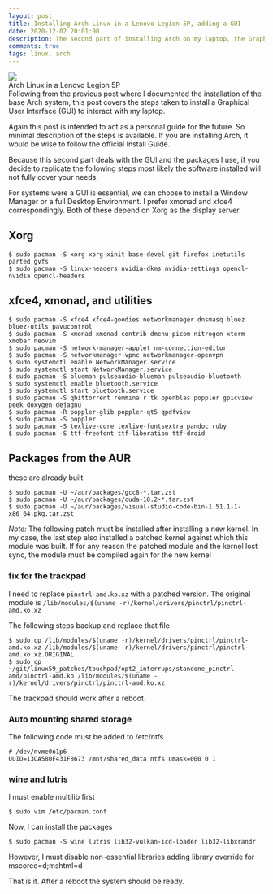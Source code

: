 ```yaml
---
layout: post
title: Installing Arch Linux in a Lenovo Legion 5P, adding a GUI
date: 2020-12-02 20:01:00
description: The second part of installing Arch on my laptop, the Graphical User Interface
comments: true
tags: linux, arch
---
```

<div class="row mt-3 mb-3">
    <div class="col-sm">
        <img class="img-fluid rounded z-depth-1"
src="{{ site.baseurl }}/assets/img/2020-12-02-arch-gui.png">
    </div>
</div>
<div class="caption">
Arch Linux in a Lenovo Legion 5P
</div>
Following from the previous post where I documented the installation of the
base Arch system, this post covers the steps taken to install a Graphical User
Interface (GUI) to interact with my laptop.

Again this post is intended to act as a personal guide for the future. So
minimal description of the steps is available. If you are installing Arch, it
would be wise to follow the official Install Guide.

Because this second part deals with the GUI and the packages I use, if you
decide to replicate the following steps most likely the software installed will
not fully cover your needs.

For systems were a GUI is essential, we can choose to install a Window Manager
or a full Desktop Environment. I prefer xmonad and xfce4 correspondingly. Both
of these depend on Xorg as the display server.

## Xorg
```
$ sudo pacman -S xorg xorg-xinit base-devel git firefox inetutils parted gvfs
$ sudo pacman -S linux-headers nvidia-dkms nvidia-settings opencl-nvidia opencl-headers 
```

## xfce4, xmonad, and utilities
```
$ sudo pacman -S xfce4 xfce4-goodies networkmanager dnsmasq bluez bluez-utils pavucontrol
$ sudo pacman -S xmonad xmonad-contrib dmenu picom nitrogen xterm xmobar neovim
$ sudo pacman -S network-manager-applet nm-connection-editor
$ sudo pacman -S networkmanager-vpnc networkmanager-openvpn
$ sudo systemctl enable NetworkManager.service
$ sudo systemctl start NetworkManager.service
$ sudo pacman -S blueman pulseaudio-blueman pulseaudio-bluetooth
$ sudo systemctl enable bluetooth.service
$ sudo systemctl start bluetooth.service
$ sudo pacman -S qbittorrent remmina r tk openblas poppler gpicview peek doxygen dejagnu
$ sudo pacman -R poppler-glib poppler-qt5 qpdfview
$ sudo pacman -S poppler
$ sudo pacman -S texlive-core texlive-fontsextra pandoc ruby
$ sudo pacman -S ttf-freefont ttf-liberation ttf-droid
```

## Packages from the AUR
these are already built
```
$ sudo pacman -U ~/aur/packages/gcc8-*.tar.zst 
$ sudo pacman -U ~/aur/packages/cuda-10.2-*.tar.zst
$ sudo pacman -U ~/aur/packages/visual-studio-code-bin-1.51.1-1-x86_64.pkg.tar.zst
```
*Note:* The following patch must be installed after installing a new kernel.
In my case, the last step also installed a patched kernel against which this module
was built. If for any reason the patched module and the kernel lost sync, the
module must be compiled again for the new kernel

### fix for the trackpad
I need to replace `pinctrl-amd.ko.xz` with a patched version.
The original module is `/lib/modules/$(uname -r)/kernel/drivers/pinctrl/pinctrl-amd.ko.xz`

The following steps backup and replace that file
```
$ sudo cp /lib/modules/$(uname -r)/kernel/drivers/pinctrl/pinctrl-amd.ko.xz /lib/modules/$(uname -r)/kernel/drivers/pinctrl/pinctrl-amd.ko.xz.ORIGINAL
$ sudo cp ~/git/linux59_patches/touchpad/opt2_interrups/standone_pinctrl-amd/pinctrl-amd.ko /lib/modules/$(uname -r)/kernel/drivers/pinctrl/pinctrl-amd.ko.xz
```
The trackpad should work after a reboot.

### Auto mounting shared storage
The following code must be added to /etc/ntfs
```
# /dev/nvme0n1p6
UUID=13CA580F431F8673 /mnt/shared_data ntfs umask=000 0 1
```

### wine and lutris
I must enable multilib first
```
$ sudo vim /etc/pacman.conf
```
Now, I can install the packages
```
$ sudo pacman -S wine lutris lib32-vulkan-icd-loader lib32-libxrandr
```
However, I must disable non-essential libraries adding library override for
mscoree=d;mshtml=d

That is it. After a reboot the system should be ready.

